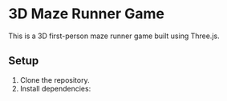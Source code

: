# 3D Maze Runner Game

This is a 3D first-person maze runner game built using Three.js.

## Setup

1. Clone the repository.
2. Install dependencies:
   